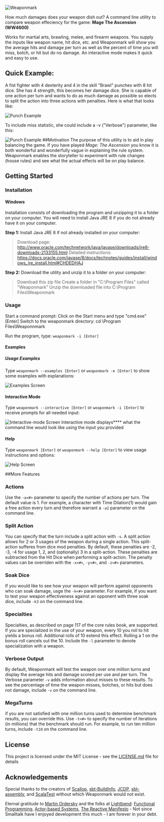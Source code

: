 ![Weaponmark](https://raw.githubusercontent.com/locke8/weaponmark/master/src/main/resources/screens/weaponmark.png)

How much damages does your weapon dish out?
A command line utility to compare weapon effeciency for the game: **Mage The Ascension (WW4600)**

Works for martial arts, brawling, melee, and firearm weapons. You supply the inputs like weapon name, hit dice, etc. and Weaponmark will show you the average hits and damage per turn as well as the percent of time you will miss, botch, or hit but do no damage. An interactive mode makes it quick and easy to use.
## Quick Example:
A fist fighter with 4 dexterity and 4 in the skill "Brawl" punches with 8 hit dice. She has 4 strength, this becomes her damage dice. She is capable of one action per turn and wants to do as much damage as possible so elects to split the action into three actions with penalties. Here is what that looks like:

![Punch Example](https://raw.githubusercontent.com/locke8/weaponmark/master/src/main/resources/screens/punch.png?raw=true)

To include miss statistic, she could include a -v ("Verbose") parameter, like this:

![Punch Example](https://raw.githubusercontent.com/locke8/weaponmark/master/src/main/resources/screens/punch_v.png?raw=true)
##Motivation
The purpose of this utility is to aid in play balancing the game. If you have played *Mage: The Ascension* you know it is both wonderful and wonderfully vague in explaining the rule system. Weaponmark enables the storyteller to experiment with rule changes (house rules) and see what the actual effects will be on play balance.
## Getting Started
### Installation
#### Windows
Installation consists of downloading the program and unzipping it to a folder on your computer. You will need to install Java JRE 8 if you do not already have it on your computer.

**Step 1:** Install Java JRE 8 if not already installed on your computer:
> Download page: http://www.oracle.com/technetwork/java/javase/downloads/jre8-downloads-2133155.html
> Detailed instructions: https://docs.oracle.com/javase/8/docs/technotes/guides/install/windows_jre_install.html#CHDEDHAJ

**Step 2:** Download the utility and unzip it to a folder on your computer:
> Download this zip file
> Create a folder in "C:\Program Files" called "Weaponmark"
> Unzip the downloaded file into C:\Program Files\Weaponmark

### Usage
Start a command prompt: Click on the Start menu and type "cmd.exe" [Enter]
Switch to the weaponmark directory: cd \Program Files\Weaponnmark

Run the program, type:
`weaponmark -i [Enter]`

#### Examples
##### Usage Examples
Type `weaponmark --examples [Enter]` or `weaponmark -e [Enter]` to show some examples with explanations:

![Examples Screen](https://raw.githubusercontent.com/locke8/weaponmark/master/src/main/resources/screens/examples.png)

#### Interactive Mode
Type `weaponmark --interactive [Enter]` or `weaponmark -i [Enter]` to receive prompts for all needed input:

![Interactive-mode Screen](https://raw.githubusercontent.com/locke8/weaponmark/master/src/main/resources/screens/interactive.png)
Interactive mode displays**** what the command line would look like using the input you provided

#### Help
Type `weaponmark [Enter]` or `weaponmark --help [Enter]` to view usage instructions and options:

![Help Screen](https://raw.githubusercontent.com/locke8/weaponmark/master/src/main/resources/screens/help.png)

##More Features
### Actions
Use the `-a<#>` parameter to specify the number of actions per turn. The default value is 1. For example, a character with Time Dilation(1) would gain a free action every turn and therefore warrant a `-a2` parameter on the command line.
### Split Action
You can specify that the turn include a split action with `-s`. A split action allows for 2 or 3 usages of the weapon during a single action. This split-action sufferes from dice mod penalties. By default, these penalties are -2, -3, -4 for usage 1, 2, and (optionally) 3 in a split-action. These penalties are subtracted from the Hit Dice when performing a split-action. The penalty values can be overriden with the `-x<#>`, `-y<#>`, and `-z<#>` parameters.
### Soak Dice
If you would like to see how your weapon will perform against opponents who can soak damage, usge the `-k<#>` parameter. For example, if you want to test your weapon effectiveness against an opponent with three soak dice, include `-k3` on the command line.
### Specialties
Specialties, as described on page 117 of the core rules book, are supported. If you are specialized in the use of your weapon, every 10 you roll to hit yields a bonus roll. Additional rolls of 10 extend this effect. Rolling a 1 on the bonus roll cancels out the 10. Include the `-l` parameter to denote specialization with a weapon.
### Verbose Output
By default, Weaponmark will test the weapon over one million turns and display the average hits and damage scored per use and per turn. The Verbose parameter `-v` adds information about misses to these results. To see the percentage of time the weapon misses, botches, or hits but does not damage, include `-v` on the command line.
### MegaTurns
if you are not satisfied with one million turns used to determine benchmark results, you can override this. Use `-t<#>` to specify the number of iterations (in millions) that the benchmark should run.  For example, to run ten million turns, include `-t10` on the command line.
## License
This project is licensed under the MIT License - see the [LICENSE.md](http://raw.githubusercontent.com/locke8/weaponmark/master/LICENSE.md) file for details

## Acknowledgements
Special thanks to the creators of [Scallop](https://github.com/scallop/scallop), [sbt-BuildInfo](https://github.com/sbt/sbt-buildinfo), [JCDP](https://github.com/dialex/JCDP), [sbt-assembly](https://github.com/sbt/sbt-assembly), and [ScalaTest](http://www.scalatest.org/) without which Weaponmark would not exist.

Eternal gratitude to [Martin Ordersky](https://en.wikipedia.org/wiki/Martin_Odersky) and the folks at [Lightbend](http://www.lightbend.com/): [Functional Programming](https://www.coursera.org/learn/progfun1), [Actor-based Systems](http://akka.io/), [The Reactive Manifesto](http://www.reactivemanifesto.org/) - Not since Smalltalk have I enjoyed development this much - I am forever in your debt.
